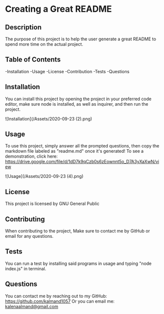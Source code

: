# Creating a Great README
  ## Description
  The purpose of this project is to help the user generate a great README to spend more time on the actual project.
  ## Table of Contents
  -Installation
  -Usage
  -License
  -Contribution
  -Tests
  -Questions
  ## Installation
  You can install this project by opening the project in your preferred code editor, make sure node is installed, as well as inquirer, and then run the project.

  ![Installation](/Assets/2020-09-23 (2).png)
  ## Usage
  To use this project, simply answer all the prompted questions, then copy the markdown file labeled as "readme.md" once it's generated!
  To see a demonstration, click here: https://drive.google.com/file/d/1dD7k9qCzb0s6zEownnt5o_D7A3yXaXwN/view

  ![Usage](/Assets/2020-09-23 (4).png)
  ## License
  This project is licensed by GNU General Public
  ## Contributing
  When contributing to the project, Make sure to contact me by GitHub or email for any questions.
  ## Tests
  You can run a test by installing said programs in usage and typing "node index.js" in terminal.
  ## Questions
  You can contact me by reaching out to my GitHub: https://github.com/kalmand1057
  Or you can email me: kalenaalmand@gmail.com